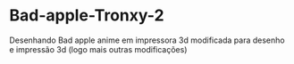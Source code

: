 # Bad-apple-Tronxy-2
Desenhando Bad apple anime em impressora 3d modificada para desenho e impressão 3d (logo mais outras modificações) 
